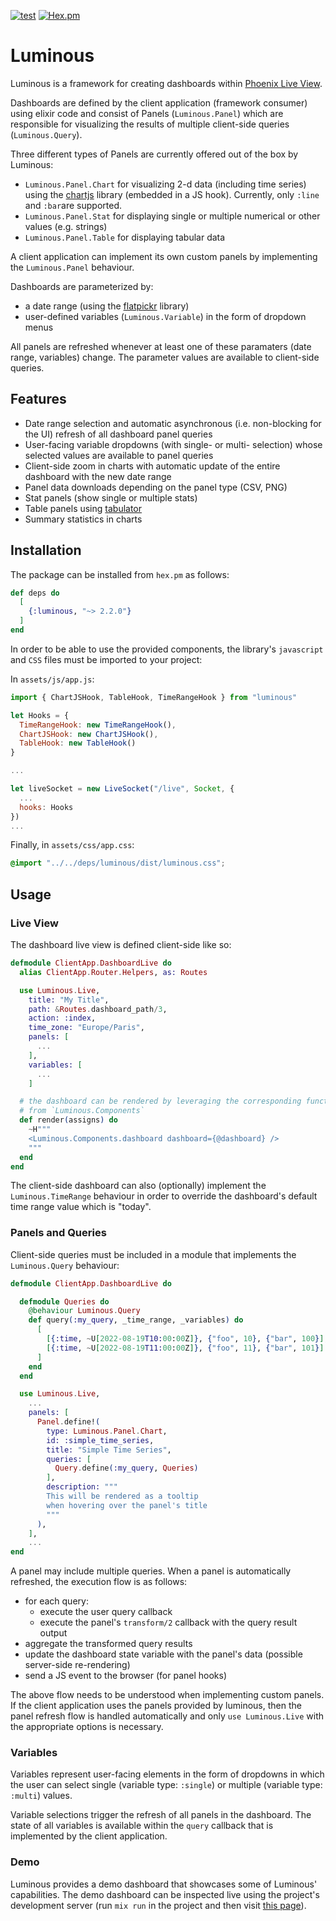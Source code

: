[![test](https://github.com/elinverd/luminous/actions/workflows/test.yml/badge.svg?branch=main)](https://github.com/elinverd/luminous/actions/workflows/test.yml)
[![Hex.pm](https://img.shields.io/hexpm/v/luminous)](https://hex.pm/packages/luminous)

# Luminous

Luminous is a framework for creating dashboards within [Phoenix Live
View](https://www.phoenixframework.org/).

Dashboards are defined by the client application (framework consumer)
using elixir code and consist of Panels (`Luminous.Panel`) which are
responsible for visualizing the results of multiple client-side
queries (`Luminous.Query`).

Three different types of Panels are currently offered out of the box
by Luminous:

- `Luminous.Panel.Chart` for visualizing 2-d data (including time
  series) using the [chartjs](https://www.chartjs.org/) library
  (embedded in a JS hook). Currently, only `:line` and `:bar`are
  supported.
- `Luminous.Panel.Stat` for displaying single or multiple numerical or
  other values (e.g. strings)
- `Luminous.Panel.Table` for displaying tabular data

A client application can implement its own custom panels by
implementing the `Luminous.Panel` behaviour.

Dashboards are parameterized by:

- a date range (using the [flatpickr](https://flatpickr.js.org/) library)
- user-defined variables (`Luminous.Variable`) in the form of dropdown menus

All panels are refreshed whenever at least one of these paramaters
(date range, variables) change. The parameter values are available to
client-side queries.

## Features

- Date range selection and automatic asynchronous (i.e. non-blocking
  for the UI) refresh of all dashboard panel queries
- User-facing variable dropdowns (with single- or multi- selection)
  whose selected values are available to panel queries
- Client-side zoom in charts with automatic update of the entire
  dashboard with the new date range
- Panel data downloads depending on the panel type (CSV, PNG)
- Stat panels (show single or multiple stats)
- Table panels using [tabulator](https://tabulator.info/)
- Summary statistics in charts

## Installation

The package can be installed from `hex.pm` as follows:

```elixir
def deps do
  [
    {:luminous, "~> 2.2.0"}
  ]
end
```

In order to be able to use the provided components, the library's
`javascript` and `CSS` files must be imported to your project:

In `assets/js/app.js`:

```javascript
import { ChartJSHook, TableHook, TimeRangeHook } from "luminous"

let Hooks = {
  TimeRangeHook: new TimeRangeHook(),
  ChartJSHook: new ChartJSHook(),
  TableHook: new TableHook()
}

...

let liveSocket = new LiveSocket("/live", Socket, {
  ...
  hooks: Hooks
})
...
```

Finally, in `assets/css/app.css`:
```CSS
@import "../../deps/luminous/dist/luminous.css";
```

## Usage

### Live View

The dashboard live view is defined client-side like so:

```elixir
defmodule ClientApp.DashboardLive do
  alias ClientApp.Router.Helpers, as: Routes

  use Luminous.Live,
    title: "My Title",
    path: &Routes.dashboard_path/3,
    action: :index,
    time_zone: "Europe/Paris",
    panels: [
      ...
    ],
    variables: [
      ...
    ]

  # the dashboard can be rendered by leveraging the corresponding functionality
  # from `Luminous.Components`
  def render(assigns) do
    ~H"""
    <Luminous.Components.dashboard dashboard={@dashboard} />
    """
  end
end
```

The client-side dashboard can also (optionally) implement the
`Luminous.TimeRange` behaviour in order to override the dashboard's
default time range value which is "today".

### Panels and Queries

Client-side queries must be included in a module that implements the
`Luminous.Query` behaviour:

```elixir
defmodule ClientApp.DashboardLive do

  defmodule Queries do
    @behaviour Luminous.Query
    def query(:my_query, _time_range, _variables) do
      [
        [{:time, ~U[2022-08-19T10:00:00Z]}, {"foo", 10}, {"bar", 100}],
        [{:time, ~U[2022-08-19T11:00:00Z]}, {"foo", 11}, {"bar", 101}]
      ]
    end
  end

  use Luminous.Live,
    ...
    panels: [
      Panel.define!(
        type: Luminous.Panel.Chart,
        id: :simple_time_series,
        title: "Simple Time Series",
        queries: [
          Query.define(:my_query, Queries)
        ],
        description: """
        This will be rendered as a tooltip
        when hovering over the panel's title
        """
      ),
    ],
    ...
end
```

A panel may include multiple queries. When a panel is automatically
refreshed, the execution flow is as follows:

  - for each query:
    - execute the user query callback
    - execute the panel's `transform/2` callback with the query result output
  - aggregate the transformed query results
  - update the dashboard state variable with the panel's data
    (possible server-side re-rendering)
  - send a JS event to the browser (for panel hooks)

The above flow needs to be understood when implementing custom
panels. If the client application uses the panels provided by
luminous, then the panel refresh flow is handled automatically and
only `use Luminous.Live` with the appropriate options is necessary.

### Variables

Variables represent user-facing elements in the form of dropdowns in
which the user can select single (variable type: `:single`) or
multiple (variable type: `:multi`) values.

Variable selections trigger the refresh of all panels in the
dashboard. The state of all variables is available within the `query`
callback that is implemented by the client application.

### Demo

Luminous provides a demo dashboard that showcases some of Luminous'
capabilities. The demo dashboard can be inspected live using the
project's development server (run `mix run` in the project and then
visit [this page](http://localhost:5000)).
